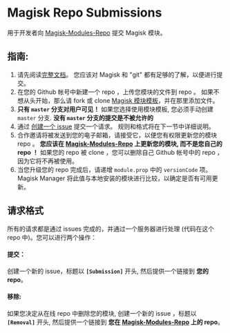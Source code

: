 # Magisk Repo Submissions
用于开发者向 [Magisk-Modules-Repo](https://github.com/Magisk-Modules-Repo) 提交 Magisk 模块。

## 指南:
1. 请先阅读[完整文档](https://github.com/Magisk-Modules-Repo/Magisk/blob/master/docs/README.MD)。 您应该对 Magisk 和 "git" 都有足够的了解，以便进行提交。
2. 在您的 Github 帐号中新建一个 repo ，上传您模块的文件到 repo 。 如果不想从头开始，那么请 fork 或 clone [Magisk 模块模板](https://github.com/Magisk-Modules-Repo/magisk-module-template)，并在那里添加文件。
3. **只有 `master` 分支对用户可见！** 如果您选择使用模块模板, 您必须手动创建 `master` 分支. **没有 `master` 分支的提交是不被允许的**
4. 通过 [创建一个 issue](https://github.com/Magisk-Modules-Repo/Magisk_Repo_Submissions/issues/new) 提交一个请求。 规则和格式将在下一节中详细说明。
5. 合作邀请将被发送到您的电子邮箱，请接受它，以便您有权限更新您的模块 repo 。 **您应该在 [Magisk-Modules-Repo](https://github.com/Magisk-Modules-Repo) 上更新您的模块, 而不是您自己的 repo ！** 如果您的 repo 被 clone ，您可以删除自己 Github 帐号中的 repo ，因为它将不再被使用。
6. 当您升级您的 repo 完成后，请递增 `module.prop` 中的 `versionCode` 项。 Magisk Manager 将此值与本地安装的模块进行比较，以确定是否有可用更新。

## 请求格式
所有的请求都是通过 issues 完成的，并通过一个服务器进行处理 (代码在这个 repo 中)。您可以进行两个操作：

#### 提交：
创建一个新的 issue，标题以 **`[Submission]`** 开头, 然后提供一个链接到 **您的 repo**。

#### 移除:
如果您决定从在线 repo 中删除您的模块, 创建一个新的 issue ，标题以  **`[Removal]`** 开头, 然后提供一个链接到 **您在 [Magisk-Modules-Repo](https://github.com/Magisk-Modules-Repo) 上的 repo**。
